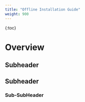 ```yaml
---
title: "Offline Installation Guide"
weight: 900
---
```


{:toc}

# Overview

## Subheader

## Subheader

### Sub-SubHeader

